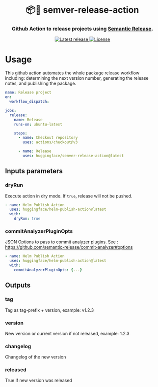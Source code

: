 <h1 style="text-align: center; border-bottom: none;">📦🚀 semver-release-action</h1>
<h3 style="text-align: center">Github Action to release projects using <a href="https://github.com/semantic-release/semantic-release">Semantic Release</a>.</h3>
<p style="text-align: center">
    <a href="https://github.com/huggingface/semver-release-action/releases">
        <img alt="Latest release" src="https://img.shields.io/github/v/release/huggingface/semver-release-action?label=Release">
    </a>
    <a href="https://opensource.org/licenses/Apache-2.0">
        <img alt="License" src="https://img.shields.io/badge/License-Apache_2.0-yellow.svg">
    </a>
</p>

# Usage

This github action automates the whole package release workflow including: determining the next version number, generating the release notes, and publishing the package.

```yaml
name: Release project
on:
  workflow_dispatch:

jobs:
  release:
    name: Release
    runs-on: ubuntu-latest

    steps:
      - name: Checkout repository
        uses: actions/checkout@v3

      - name: Release
        uses: huggingface/semver-release-action@latest
```

## Inputs parameters

### dryRun
Execute action in dry mode. 
If `true`, release will not be pushed.

```yaml
- name: Helm Publish Action
  uses: huggingface/helm-publish-action@latest
  with:
    dryRun: true
```

### commitAnalyzerPluginOpts
JSON Options to pass to commit analyzer plugins. See : https://github.com/semantic-release/commit-analyzer#options

```yaml
- name: Helm Publish Action
  uses: huggingface/helm-publish-action@latest
  with:
    commitAnalyzerPluginOpts: {...}
```

## Outputs

### tag
Tag as tag-prefix + version, example: v1.2.3

### version
New version or current version if not released, example: 1.2.3

### changelog
Changelog of the new version

### released
True if new version was released